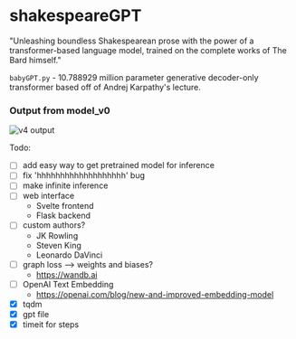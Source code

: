 # shakespeareGPT

"Unleashing boundless Shakespearean prose with the power of a transformer-based language model, trained on the complete works of The Bard himself."

```babyGPT.py``` - 10.788929 million parameter generative decoder-only transformer based off of Andrej Karpathy's lecture.

### Output from model_v0

![v4 output](v4_output.png)

Todo:
- [ ] add easy way to get pretrained model for inference 
- [ ] fix 'hhhhhhhhhhhhhhhhhhh' bug
- [ ] make infinite inference
- [ ] web interface
    - Svelte frontend
    - Flask backend
- [ ] custom authors?
    - JK Rowling
    - Steven King
    - Leonardo DaVinci
- [ ] graph loss --> weights and biases?
    - https://wandb.ai
- [ ] OpenAI Text Embedding
    - https://openai.com/blog/new-and-improved-embedding-model
- [x] tqdm
- [x] gpt file
- [x] timeit for steps
